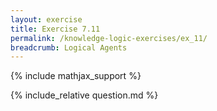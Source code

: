 ```yaml
---
layout: exercise
title: Exercise 7.11
permalink: /knowledge-logic-exercises/ex_11/
breadcrumb: Logical Agents
---
```


{% include mathjax_support %}

<div><i class="arrow-up loader" data-chapter="knowledge-logic-exercises" data-exercise="ex_11" data-rating="0"></i></div>
{% include_relative question.md %}
